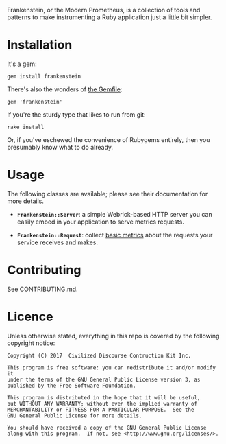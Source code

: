Frankenstein, or the Modern Prometheus, is a collection of tools and
patterns to make instrumenting a Ruby application just a little bit simpler. 


# Installation

It's a gem:

    gem install frankenstein

There's also the wonders of [the Gemfile](http://bundler.io):

    gem 'frankenstein'

If you're the sturdy type that likes to run from git:

    rake install

Or, if you've eschewed the convenience of Rubygems entirely, then you
presumably know what to do already.


# Usage

The following classes are available; please see their documentation for more
details.

* **`Frankenstein::Server`**: a simple Webrick-based HTTP server you can
  easily embed in your application to serve metrics requests.

* **`Frankenstein::Request`**: collect [basic
  metrics](https://honeycomb.io/blog/2017/01/instrumentation-the-first-four-things-you-measure/)
  about the requests your service receives and makes.


# Contributing

See CONTRIBUTING.md.


# Licence

Unless otherwise stated, everything in this repo is covered by the following
copyright notice:

    Copyright (C) 2017  Civilized Discourse Contruction Kit Inc.

    This program is free software: you can redistribute it and/or modify it
    under the terms of the GNU General Public License version 3, as
    published by the Free Software Foundation.

    This program is distributed in the hope that it will be useful,
    but WITHOUT ANY WARRANTY; without even the implied warranty of
    MERCHANTABILITY or FITNESS FOR A PARTICULAR PURPOSE.  See the
    GNU General Public License for more details.

    You should have received a copy of the GNU General Public License
    along with this program.  If not, see <http://www.gnu.org/licenses/>.

